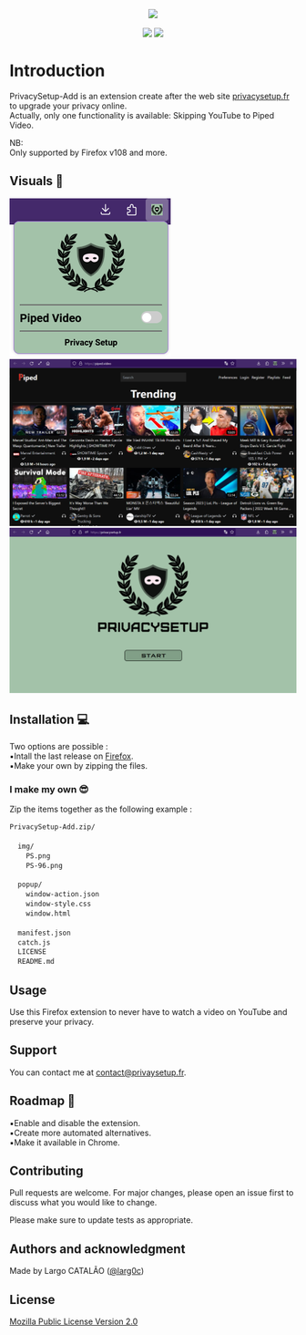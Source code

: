 <p align="center">
    <img src="https://privacysetup.fr/images/Index/HOME.png"
        height="200">
</p>
<p align="center">
    <img src="https://img.shields.io/badge/license-MPL%202.0-black" />
    <img src="https://img.shields.io/badge/version-0.1.0--alpha-brightgreen" />
</p>


# Introduction
PrivacySetup-Add is an extension create after the web site [privacysetup.fr](https://privacysetup.fr) to upgrade your privacy online.\
Actually, only one functionality is available: Skipping YouTube to Piped Video.

NB:\
Only supported by Firefox v108 and more.

## Visuals 📸
![PrivacySetup-Add Popup](README-files/PS_popup.png "PrivacySetup-Add Popup")
![PipedVideo website](README-files/PipedVideo.png "PipedVideo website")
![PrivacySetup website](README-files/PrivacySetup.png "PrivacySetup website")

## Installation 💻

Two options are possible :\
▪️Intall the last release on [Firefox](https://addons.mozilla.org/fr/firefox/addon/privacy-setup/).\
▪️Make your own by zipping the files.

### I make my own 😎
Zip the items together as the following example  :

```bash
PrivacySetup-Add.zip/

  img/
    PS.png
    PS-96.png

  popup/
    window-action.json
    window-style.css
    window.html

  manifest.json
  catch.js
  LICENSE
  README.md


```

## Usage

Use this Firefox extension to never have to watch a video on YouTube and preserve your privacy.

## Support

You can contact me at [contact@privaysetup.fr](mailto:contact@privacysetup.fr "Contact").

## Roadmap 🎯

▪️Enable and disable the extension.\
▪️Create more automated alternatives.\
▪️Make it available in Chrome.

## Contributing

Pull requests are welcome. For major changes, please open an issue first
to discuss what you would like to change.

Please make sure to update tests as appropriate.

## Authors and acknowledgment
Made by Largo CATALÃO ([@larg0c](https://github.com/larg0c))

## License

[Mozilla Public License Version 2.0](http://mozilla.org/MPL/2.0/)
